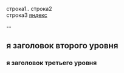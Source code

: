 строка1..
строка2 <br>
строка3
[яндекс](https://www.yandex.ru "Я есть ЯНДЕКС!")

--

## я заголовок второго уровня
### я заголовок третьего уровня
